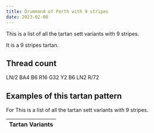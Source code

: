 ```yaml
---
title: Drummond of Perth with 9 stripes
date: 2023-02-08
---
```

This is a list of all the tartan sett variants with 9 stripes.

It is a 9 stripes tartan.


## Thread count
LN/2 BA4 B6 R16 G32 Y2 B6 LN2 R/72

## Examples of this tartan pattern
For This is a list of all the tartan sett variants with 9 stripes.

| Tartan Variants |
|---------------|
